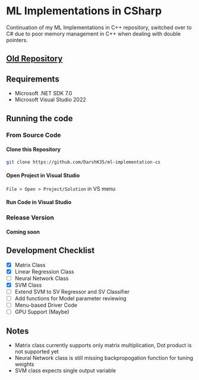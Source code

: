 # ML Implementations in CSharp

Continuation of my ML Implementations in C++ repository, switched over to C# due to poor memory management in C++ when dealing with double pointers.

## [Old Repository](https://github.com/DarshK35/ML-Implementations-C-)

## Requirements
* Microsoft .NET SDK 7.0
* Microsoft Visual Studio 2022

## Running the code
### From Source Code
#### Clone this Repository

```sh
git clone https://github.com/DarshK35/ml-implementation-cs
```

#### Open Project in Visual Studio
`File > Open > Project/Solution` in VS menu

#### Run Code in Visual Studio

### Release Version
#### Coming soon

## Development Checklist

- [x] Matrix Class
- [x] Linear Regression Class
- [ ] Neural Network Class
- [x] SVM Class
- [ ] Extend SVM to SV Regressor and SV Classifier
- [ ] Add functions for Model parameter reviewing
- [ ] Menu-based Driver Code
- [ ] GPU Support (Maybe)

## Notes
* Matrix class currently supports only matrix multiplication, Dot product is not supported yet
* Neural Network class is still missing backpropogation function for tuning weights
* SVM class expects single output variable